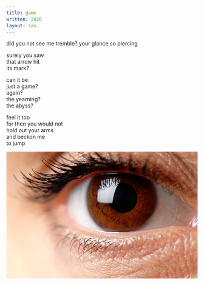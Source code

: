```yaml
---
title: game
written: 2020
layout: sas 
---
```


<div class="poem">
did you not see  
me tremble?  
your glance  
so piercing  

surely you saw  
that arrow hit  
its mark?  

can it be  
just a game?  
again?  
the yearning?  
the abyss?  

feel it too  
for then you would not  
hold out your arms  
and beckon me  
to jump  
</div>

!["brown eye"](/assets/images/bucket/brownEye.jpg "brown eye")  
